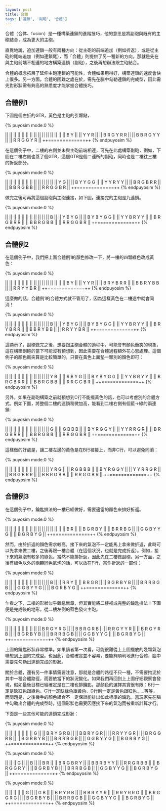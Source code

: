 ```yaml
---
layout: post
title: 合體
tags: ['連鎖', '副砲', '合體']
---
```


合體（合体、fusion）是一種構築連鎖的進階技巧，他的意思是將副砲與既有的主砲結合，成為更大的主砲。

直覺地說，追加連鎖一般有兩種方向：從主砲的前端追加（例如折返），或是從主砲的尾端追加（例如連鎖尾），而「合體」則提供了另一種新的方向，那就是先在與主砲前端不相連的地方構築連鎖（副砲），之後再想辦法跟主砲結合。

合體的概念拓展了延伸主砲連鎖的可能性，合體如果用得好，構築連鎖的速度會快上很多。另一方面，合體的困難之處在於，需先在腦中勾勒連鎖的完成型，因此需先對形狀需有夠高的熟悉度才能掌握合體技巧。

## 合體例1

下圖是個左折的GTR，黃色是主砲的引爆點，

{% puyosim mode:0 %}
                 
||             ||
||             ||
||             ||
||             ||
||             ||
||             ||
||             ||
|| B Y         ||
|| Y Y   R     ||
|| B R G Y R R ||
|| B B R G Y Y ||
|| R R G G Y R ||
++=============++
{% endpuyosim %}

在這個例子中，二樓的右側並未與主砲前端相連，可先在此處構築副砲，例如，下圖在二樓右側也蓋了個GTR，這個GTR是個二連所的副砲，同時也是二樓往三樓的折返部分。

{% puyosim mode:0 %}
                 
||             ||
||             ||
||             ||
||             ||
||             ||
||             ||
||         Y G ||
|| B Y   Y G G ||
|| Y Y   R Y Y ||
|| B R G B R R ||
|| B B R G B B ||
|| R R G G B R ||
++=============++
{% endpuyosim %}

做完之後可再將這個副砲與主砲連接，如下圖，連接完的主砲是九連鎖。

{% puyosim mode:0 %}
                 
||             ||
||             ||
||             ||
||             ||
||             ||
||       B     ||
||     Y B Y G ||
|| B Y B Y G G ||
|| Y Y B R Y Y ||
|| B R G B R R ||
|| B B R G B B ||
|| R R G G B R ||
++=============++
{% endpuyosim %}

## 合體例2

在這個例子中，我們把上面合體例1的顏色修改一下，將一樓的四顆綠色改成黃色：

{% puyosim mode:0 %}
                 
||             ||
||             ||
||             ||
||             ||
||             ||
||             ||
||             ||
|| B Y         ||
|| Y Y   R     ||
|| B R Y B R R ||
|| B B R Y B B ||
|| R R Y Y B R ||
++=============++
{% endpuyosim %}

這麼做的話，合體例1的合體方式就不管用了，因為這樣黃色在二樓途中就會同消！

{% puyosim mode:0 %}

||             ||
||             ||
||             ||
||             ||
||             ||
||       B     ||
||     Y B Y G ||
|| B Y B Y G G ||
|| Y Y B R Y Y ||
|| B R Y B R R ||
|| B B R Y B B ||
|| R R Y Y B R ||
++=============++
{% endpuyosim %}

這顯示了，副砲做完之後、想要跟主砲合體的過程中，可能會有顏色衝突的現象，這在構築副砲的當下可能沒有預想到，因此需要在合體過程額外花心思處理。這個例子的顏色衝突算是比較簡單的，只要在黃色上面墊一顆別的顏色即可：

{% puyosim mode:0 %}

||             ||
||             ||
||             ||
||             ||
||             ||
||     Y B     ||
||     R B Y G ||
|| B Y B Y G G ||
|| Y Y B R Y Y ||
|| B R G B R R ||
|| B B R G B B ||
|| R R G G B R ||
++=============++
{% endpuyosim %}

另外，如果在副砲構築之前就預想到C行不能擺黃色的話，也可以考慮別的合體方式。例如下圖，將整個二樓的連鎖稍微加高，能看到二樓右側有個藍→綠的兩連鎖:

{% puyosim mode:0 %}

||             ||
||             ||
||             ||
||             ||
||             ||
||       G     ||
||     G B B B ||
|| B Y R G G Y ||
|| Y Y R R G R ||
|| B R G B R R ||
|| B B R G B B ||
|| R R G G B R ||
++=============++
{% endpuyosim %}

這樣做的好處是，讓二樓左邊的黃色是在B行被接上，而非C行，可以避免同消：

{% puyosim mode:0 %}

||             ||
||             ||
||             ||
||             ||
||             ||
||   Y R G     ||
||   R G B B B ||
|| B Y R G G Y ||
|| Y Y R R G R ||
|| B R G B R R ||
|| B B R G B B ||
|| R R G G B R ||
++=============++
{% endpuyosim %}

## 合體例3

在這個例子中，鑰匙排法的一樓已經做好，需要適當的顏色來排好折返。

{% puyosim mode:0 %}
                 
||             ||
||             ||
||             ||
||             ||
||             ||
||             ||
||             ||
|| B R         ||
|| B G R B Y   ||
|| B R R B G   ||
|| G G B Y Y G ||
|| B G R B Y G ||
++=============++
{% endpuyosim %}

然而，由於折返的顏色需求較高，接下來的氣泡不一定能馬上拿來做折返，此時可以先拿來做二樓，之後再跟一樓合體（在這個狀況，也就是完成折返）。例如，接下來的氣泡有較多的綠色，當然不能排折返，因此先在二樓做副砲，另一方面，之後有綠色以外的兩顆同色氣泡的話，可以放在F行，當作折返的一部份：

{% puyosim mode:0 %}
                 
||             ||
||             ||
||             ||
||             ||
||             ||
||   B         ||
|| R R     Y   ||
|| B R G   R   ||
|| B G R B Y B ||
|| B R R B G B ||
|| G G B Y Y G ||
|| B G R B Y G ||
++=============++
{% endpuyosim %}

乍看之下，二樓的形狀似乎雜亂無章，但其實能將二樓補成完整的鑰匙排法！下圖便是完成後的地形，從二樓左側的藍色發火主砲。

{% puyosim mode:0 %}
                 
||             ||
||             ||
||             ||
||             ||
|| B R G Y R G ||
|| B B R G R B ||
|| R R G Y Y R ||
|| B R G Y R B ||
|| B G R B Y B ||
|| B R R B G B ||
|| G G B Y Y G ||
|| B G R B Y G ||
++=============++
{% endpuyosim %}

上圖的鑰匙形狀非常標準，如果讀者第一次看，可能很難從上上圖擺放的幾顆氣泡聯想到上圖的完成型。也因此，合體確實並不容易，要能夠順利地進行合體，腦中需要先勾勒出連鎖完成的形狀。

關於合體，還有另一件事情需要注意，那就是合體的路徑不只一種，不需要拘泥於其中一種合體路徑，而要依當下的狀況變化。如果我們再回到上上圖仔細觀察會發現，假如最後目標已經確定是在二樓也排鑰匙，那顏色的選擇其實很有限：B行一定是缺紅色跟綠色、C行一定缺綠色跟黃色、D行則一定是黃色跟紅色......等等，而問題是，之後幾手的顏色組合不一定保證能排出如此標準的鑰匙。當玩家先在腦中勾勒出合體的完成型時，這個形狀也需要因應接下來的氣泡而被重新計算才行。

下面是一些其他可能的連鎖完成形狀：

{% puyosim mode:0 %}
                 
||             ||
||             ||
||             ||
||           G ||
|| B R Y G R B ||
|| B B R Y G R ||
|| R R Y Y G R ||
|| B R G G R B ||
|| B G R B Y B ||
|| B R R B G B ||
|| G G B Y Y G ||
|| B G R B Y G ||
++=============++
{% endpuyosim %}


{% puyosim mode:0 %}
                 
||             ||
||           G ||
||           B ||
||         B R ||
|| B R G B R Y ||
|| B B R B Y Y ||
|| R R G R B B ||
|| B R G G R Y ||
|| B G R B Y B ||
|| B R R B G B ||
|| G G B Y Y G ||
|| B G R B Y G ||
++=============++
{% endpuyosim %}

{% puyosim mode:0 %}
                 
||             ||
||             ||
||           G ||
||         G B ||
|| B R Y   R B ||
|| B B R Y Y R ||
|| R R Y R R G ||
|| B R G G R G ||
|| B G R B Y B ||
|| B R R B G B ||
|| G G B Y Y G ||
|| B G R B Y G ||
++=============++
{% endpuyosim %}

